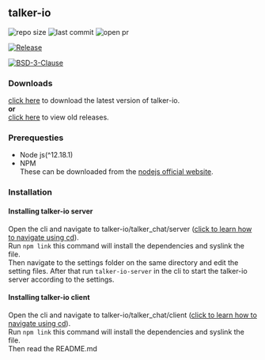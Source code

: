 

## talker-io

<img alt="repo size" src="https://img.shields.io/github/repo-size/tarithj/talker-io"/>
<img alt="last commit" src="https://img.shields.io/github/commits-since/tarithj/talker-io/latest/master"/>
<img alt="open pr" src="https://img.shields.io/github/issues-pr-raw/tarithj/talker-io"/>

[![Release](https://img.shields.io/github/release/tarithj/talker-io.svg?label=Release)](https://github.com/tarithj/talker-io/releases)

[![BSD-3-Clause](https://img.shields.io/github/license/tarithj/talker-io.svg)](https://github.com/tarithj/talker-io/blob/master/LICENSE)


### Downloads
[click here](https://github.com/tarithj/talker-io/releases/latest) to download the latest version of talker-io.  
**or**   
[click here](https://github.com/tarithj/talker-io/releases) to view old releases.

### Prerequesties
* Node js(^12.18.1)  
* NPM  
These can be downloaded from the [nodejs official website](https://nodejs.org).

### Installation

#### Installing talker-io server
Open the cli and navigate to talker-io/talker_chat/server ([click to learn how to navigate using cd](https://www.computerhope.com/cdhlp.htm)).  
Run `npm link` this command will install the dependencies and syslink the file.     
Then navigate to the settings folder on the same directory and edit the setting files.
After that run `talker-io-server` in the cli to start the talker-io server according to the settings.

#### Installing talker-io client
Open the cli and navigate to talker-io/talker_chat/client ([click to learn how to navigate using cd](https://www.computerhope.com/cdhlp.htm)).  
Run `npm link` this command will install the dependencies and syslink the file.     
Then read the README.md   


